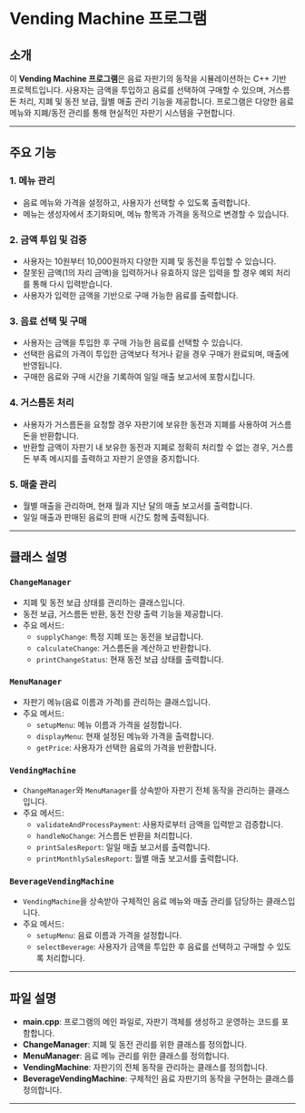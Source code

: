 # Vending Machine 프로그램

## 소개
이 **Vending Machine 프로그램**은 음료 자판기의 동작을 시뮬레이션하는 C++ 기반 프로젝트입니다. 사용자는 금액을 투입하고 음료를 선택하여 구매할 수 있으며, 거스름돈 처리, 지폐 및 동전 보급, 월별 매출 관리 기능을 제공합니다. 프로그램은 다양한 음료 메뉴와 지폐/동전 관리를 통해 현실적인 자판기 시스템을 구현합니다.

---

## 주요 기능
### 1. 메뉴 관리
- 음료 메뉴와 가격을 설정하고, 사용자가 선택할 수 있도록 출력합니다.
- 메뉴는 생성자에서 초기화되며, 메뉴 항목과 가격을 동적으로 변경할 수 있습니다.

### 2. 금액 투입 및 검증
- 사용자는 10원부터 10,000원까지 다양한 지폐 및 동전을 투입할 수 있습니다.
- 잘못된 금액(1의 자리 금액)을 입력하거나 유효하지 않은 입력을 할 경우 예외 처리를 통해 다시 입력받습니다.
- 사용자가 입력한 금액을 기반으로 구매 가능한 음료를 출력합니다.

### 3. 음료 선택 및 구매
- 사용자는 금액을 투입한 후 구매 가능한 음료를 선택할 수 있습니다.
- 선택한 음료의 가격이 투입한 금액보다 적거나 같을 경우 구매가 완료되며, 매출에 반영됩니다.
- 구매한 음료와 구매 시간을 기록하여 일일 매출 보고서에 포함시킵니다.

### 4. 거스름돈 처리
- 사용자가 거스름돈을 요청할 경우 자판기에 보유한 동전과 지폐를 사용하여 거스름돈을 반환합니다.
- 반환할 금액이 자판기 내 보유한 동전과 지폐로 정확히 처리할 수 없는 경우, 거스름돈 부족 메시지를 출력하고 자판기 운영을 중지합니다.

### 5. 매출 관리
- 월별 매출을 관리하며, 현재 월과 지난 달의 매출 보고서를 출력합니다.
- 일일 매출과 판매된 음료의 판매 시간도 함께 출력됩니다.

---

## 클래스 설명
### `ChangeManager`
- 지폐 및 동전 보급 상태를 관리하는 클래스입니다.
- 동전 보급, 거스름돈 반환, 동전 잔량 출력 기능을 제공합니다.
- 주요 메서드:
  - `supplyChange`: 특정 지폐 또는 동전을 보급합니다.
  - `calculateChange`: 거스름돈을 계산하고 반환합니다.
  - `printChangeStatus`: 현재 동전 보급 상태를 출력합니다.

### `MenuManager`
- 자판기 메뉴(음료 이름과 가격)를 관리하는 클래스입니다.
- 주요 메서드:
  - `setupMenu`: 메뉴 이름과 가격을 설정합니다.
  - `displayMenu`: 현재 설정된 메뉴와 가격을 출력합니다.
  - `getPrice`: 사용자가 선택한 음료의 가격을 반환합니다.

### `VendingMachine`
- `ChangeManager`와 `MenuManager`를 상속받아 자판기 전체 동작을 관리하는 클래스입니다.
- 주요 메서드:
  - `validateAndProcessPayment`: 사용자로부터 금액을 입력받고 검증합니다.
  - `handleNoChange`: 거스름돈 반환을 처리합니다.
  - `printSalesReport`: 일일 매출 보고서를 출력합니다.
  - `printMonthlySalesReport`: 월별 매출 보고서를 출력합니다.

### `BeverageVendingMachine`
- `VendingMachine`을 상속받아 구체적인 음료 메뉴와 매출 관리를 담당하는 클래스입니다.
- 주요 메서드:
  - `setupMenu`: 음료 이름과 가격을 설정합니다.
  - `selectBeverage`: 사용자가 금액을 투입한 후 음료를 선택하고 구매할 수 있도록 처리합니다.

---

## 파일 설명
- **main.cpp**: 프로그램의 메인 파일로, 자판기 객체를 생성하고 운영하는 코드를 포함합니다.
- **ChangeManager**: 지폐 및 동전 관리를 위한 클래스를 정의합니다.
- **MenuManager**: 음료 메뉴 관리를 위한 클래스를 정의합니다.
- **VendingMachine**: 자판기의 전체 동작을 관리하는 클래스를 정의합니다.
- **BeverageVendingMachine**: 구체적인 음료 자판기의 동작을 구현하는 클래스를 정의합니다.

---


